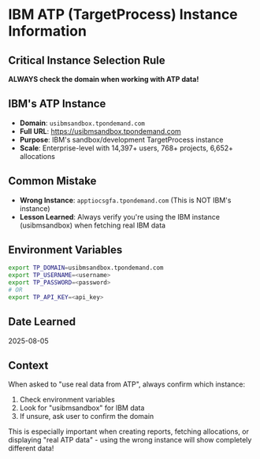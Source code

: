 # IBM ATP (TargetProcess) Instance Information

## Critical Instance Selection Rule
**ALWAYS check the domain when working with ATP data!**

## IBM's ATP Instance
- **Domain**: `usibmsandbox.tpondemand.com`
- **Full URL**: https://usibmsandbox.tpondemand.com
- **Purpose**: IBM's sandbox/development TargetProcess instance
- **Scale**: Enterprise-level with 14,397+ users, 768+ projects, 6,652+ allocations

## Common Mistake
- **Wrong Instance**: `apptiocsgfa.tpondemand.com` (This is NOT IBM's instance)
- **Lesson Learned**: Always verify you're using the IBM instance (usibmsandbox) when fetching real IBM data

## Environment Variables
```bash
export TP_DOMAIN=usibmsandbox.tpondemand.com
export TP_USERNAME=<username>
export TP_PASSWORD=<password>
# OR
export TP_API_KEY=<api_key>
```

## Date Learned
2025-08-05

## Context
When asked to "use real data from ATP", always confirm which instance:
1. Check environment variables
2. Look for "usibmsandbox" for IBM data
3. If unsure, ask user to confirm the domain

This is especially important when creating reports, fetching allocations, or displaying "real ATP data" - using the wrong instance will show completely different data!